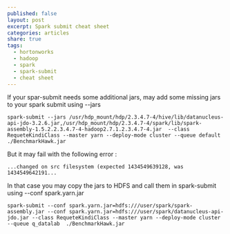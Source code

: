 ```yaml
---
published: false
layout: post
excerpt: Spark submit cheat sheet
categories: articles
share: true
tags:
  - hortonworks
  - hadoop
  - spark
  - spark-submit
  - cheat sheet
---
```

If your spar-submit needs some additional jars, may add some missing jars to your spark submit using --jars

```shell
spark-submit --jars /usr/hdp_mount/hdp/2.3.4.7-4/hive/lib/datanucleus-api-jdo-3.2.6.jar,/usr/hdp_mount/hdp/2.3.4.7-4/spark/lib/spark-assembly-1.5.2.2.3.4.7-4-hadoop2.7.1.2.3.4.7-4.jar  --class RequeteKindiClass --master yarn --deploy-mode cluster --queue default ./BenchmarkHawk.jar
```

But it may fail with the following error : 
```shell
...changed on src filesystem (expected 1434549639128, was 1434549642191...
```

In that case you may copy the jars to HDFS and call them in spark-submit using --conf spark.yarn.jar
```shell
spark-submit --conf spark.yarn.jar=hdfs:///user/spark/spark-assembly.jar --conf spark.yarn.jar=hdfs:///user/spark/datanucleus-api-jdo.jar --class RequeteKindiClass --master yarn --deploy-mode cluster --queue q_datalab  ./BenchmarkHawk.jar
```